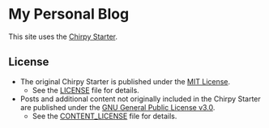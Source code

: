 # My Personal Blog

This site uses the [Chirpy Starter](https://github.com/cotes2020/chirpy-starter).

## License

- The original Chirpy Starter is published under the [MIT License][mit].
    - See the [LICENSE](LICENSE) file for details.
- Posts and additional content not originally included in the Chirpy Starter are published under the [GNU General Public License v3.0][gpl].
    - See the [CONTENT_LICENSE](CONTENT_LICENSE) file for details.

[mit]: https://opensource.org/licenses/MIT
[gpl]: https://www.gnu.org/licenses/gpl-3.0.en.html

